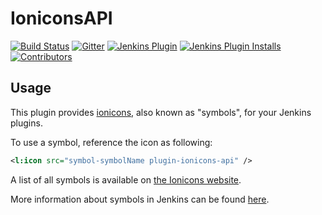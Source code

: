 IoniconsAPI
==============================
[![Build Status](https://ci.jenkins.io/buildStatus/icon?job=Plugins/ionicons-api-plugin/master)](https://ci.jenkins.io/job/plugins/job/ionicons-api-plugin/)
[![Gitter](https://badges.gitter.im/jenkinsci/ux-sig.svg)](https://gitter.im/jenkinsci/ux-sig?utm_source=badge&utm_medium=badge&utm_campaign=pr-badge)
[![Jenkins Plugin](https://img.shields.io/jenkins/plugin/v/ionicons-api-plugin.svg)](https://plugins.jenkins.io/ionicons-api-plugin/)
[![Jenkins Plugin Installs](https://img.shields.io/jenkins/plugin/i/ionicons-api-plugin.svg?color=blue)](https://plugins.jenkins.io/ionicons-api-plugin/)
[![Contributors](https://img.shields.io/github/contributors/jenkinsci/ionicons-api-plugin.svg)](https://github.com/jenkinsci/ionicons-api-plugin/graphs/contributors)

## Usage

This plugin provides [ionicons](https://ionic.io/ionicons), also known as "symbols", for your Jenkins plugins.

To use a symbol, reference the icon as following:

```xml
<l:icon src="symbol-symbolName plugin-ionicons-api" />
```
A list of all symbols is available on [the Ionicons website](https://ionic.io/ionicons).

More information about symbols in Jenkins can be found [here](https://weekly.ci.jenkins.io/design-library/Symbols/).

